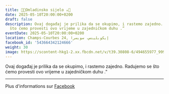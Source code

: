 ```yaml
---
title: 🍫🍪Omladinsko sijelo ☕️🍩
date: 2025-05-10T20:00:00+0200
draft: false
description: Ovaj događaj je prilika da se okupimo, i rastemo zajedno. Radujemo se
  što ćemo provesti ovo vrijeme u zajedničkom duhu .”
eventDate: 2025-05-10T20:00:00+0200
location: Champs-Courbes 24, ‏إيكوبلينس‏، ‏سويسرا‏
facebook_id: '543664342124666'
weight: 30
image: https://scontent-hkg1-2.xx.fbcdn.net/v/t39.30808-6/494655977_999846225609310_4487878895912218163_n.jpg?_nc_cat=107&ccb=1-7&_nc_sid=9e60e4&_nc_ohc=Tw-E421-ymQQ7kNvwHYXB0X&_nc_oc=AdmHieoUOTilIHiW7Tiv0njAUHpOJo8PcLWtuIXttwwsx-R0tCOMxO4fOC4Uy9KWAiU&_nc_zt=23&_nc_ht=scontent-hkg1-2.xx&edm=ABTKTjYEAAAA&_nc_gid=88FBp0UdesbZQcI88fgdxg&oh=00_AfIm5QMUAI-xdh52eak_ut3A0BIkYSf2mz1-C0QmYgXQCg&oe=682F1518
---
```


Ovaj događaj je prilika da se okupimo, i rastemo zajedno. Radujemo se što ćemo provesti ovo vrijeme u zajedničkom duhu .”

---

Plus d'informations sur [Facebook](https://facebook.com/events/543664342124666)